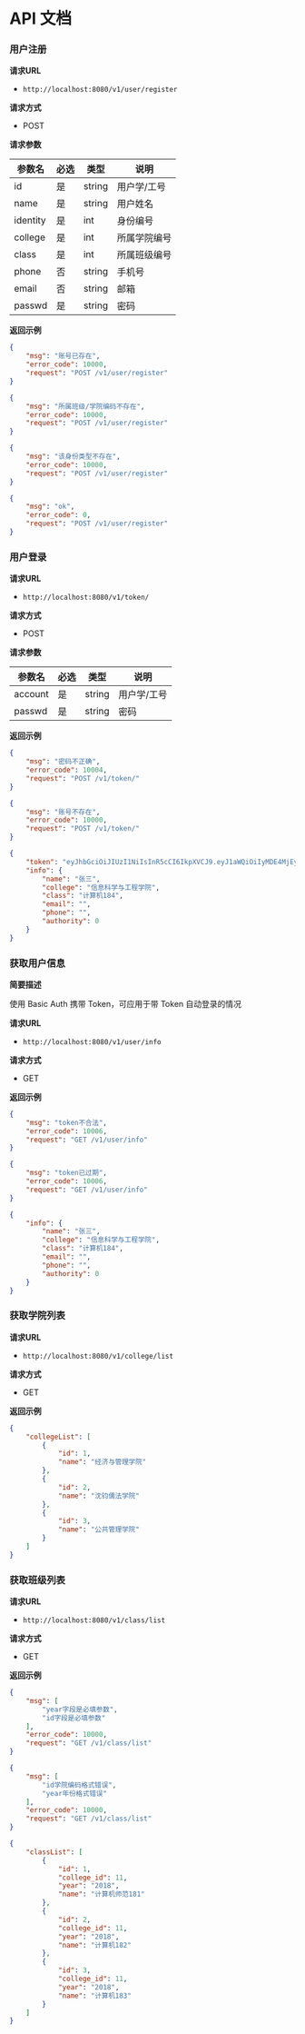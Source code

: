 # API 文档

### 用户注册

**请求URL**

* `http://localhost:8080/v1/user/register`

**请求方式**

* POST

**请求参数**

| 参数名   | 必选 | 类型   | 说明         |
| -------- | ---- | ------ | ------------ |
| id       | 是   | string | 用户学/工号  |
| name     | 是   | string | 用户姓名     |
| identity | 是   | int    | 身份编号     |
| college  | 是   | int    | 所属学院编号 |
| class    | 是   | int    | 所属班级编号 |
| phone    | 否   | string | 手机号       |
| email    | 否   | string | 邮箱         |
| passwd   | 是   | string | 密码         |

**返回示例**

```json
{
    "msg": "账号已存在",
    "error_code": 10000,
    "request": "POST /v1/user/register"
}
```

```json
{
    "msg": "所属班级/学院编码不存在",
    "error_code": 10000,
    "request": "POST /v1/user/register"
}
```

```json
{
    "msg": "该身份类型不存在",
    "error_code": 10000,
    "request": "POST /v1/user/register"
}
```

```json
{
    "msg": "ok",
    "error_code": 0,
    "request": "POST /v1/user/register"
}
```

### 用户登录

**请求URL**

* `http://localhost:8080/v1/token/`

**请求方式**

* POST

**请求参数**

| 参数名  | 必选 | 类型   | 说明        |
| ------- | ---- | ------ | ----------- |
| account | 是   | string | 用户学/工号 |
| passwd  | 是   | string | 密码        |

**返回示例**

```json
{
    "msg": "密码不正确",
    "error_code": 10004,
    "request": "POST /v1/token/"
}
```

```json
{
    "msg": "账号不存在",
    "error_code": 10000,
    "request": "POST /v1/token/"
}
```

```json
{
    "token": "eyJhbGciOiJIUzI1NiIsInR5cCI6IkpXVCJ9.eyJ1aWQiOiIyMDE4MjEyMjEyNjc1Iiwic2NvcGUiOjgsImlhdCI6MTYwNzYxOTQ1MCwiZXhwIjoxNjEwMjExNDUwfQ.YcXxzEO0wLuut4MqTWnUS7jNd1XuJI2OA4jkZn9jO_Q",
    "info": {
        "name": "张三",
        "college": "信息科学与工程学院",
        "class": "计算机184",
        "email": "",
        "phone": "",
        "authority": 0
    }
}
```

### 获取用户信息

**简要描述**

使用 Basic Auth 携带 Token，可应用于带 Token 自动登录的情况

**请求URL**

* `http://localhost:8080/v1/user/info`

**请求方式**

* GET

**返回示例**

```json
{
    "msg": "token不合法",
    "error_code": 10006,
    "request": "GET /v1/user/info"
}
```

```json
{
    "msg": "token已过期",
    "error_code": 10006,
    "request": "GET /v1/user/info"
}
```

```json
{
    "info": {
        "name": "张三",
        "college": "信息科学与工程学院",
        "class": "计算机184",
        "email": "",
        "phone": "",
        "authority": 0
    }
}
```

### 获取学院列表

**请求URL**

* `http://localhost:8080/v1/college/list`

**请求方式**

* GET

**返回示例**

```json
{
    "collegeList": [
        {
            "id": 1,
            "name": "经济与管理学院"
        },
        {
            "id": 2,
            "name": "沈钧儒法学院"
        },
        {
            "id": 3,
            "name": "公共管理学院"
        }
    ]
}
```

### 获取班级列表

**请求URL**

* `http://localhost:8080/v1/class/list`

**请求方式**

* GET

**返回示例**

```json
{
    "msg": [
        "year字段是必填参数",
        "id字段是必填参数"
    ],
    "error_code": 10000,
    "request": "GET /v1/class/list"
}
```

```json
{
    "msg": [
        "id学院编码格式错误",
        "year年份格式错误"
    ],
    "error_code": 10000,
    "request": "GET /v1/class/list"
}
```

```json
{
    "classList": [
        {
            "id": 1,
            "college_id": 11,
            "year": "2018",
            "name": "计算机师范181"
        },
        {
            "id": 2,
            "college_id": 11,
            "year": "2018",
            "name": "计算机182"
        },
        {
            "id": 3,
            "college_id": 11,
            "year": "2018",
            "name": "计算机183"
        }
    ]
}
```

